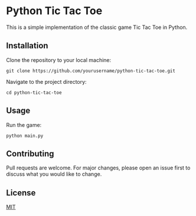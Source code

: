 # Python Tic Tac Toe

This is a simple implementation of the classic game Tic Tac Toe in Python.

## Installation

Clone the repository to your local machine:

```
git clone https://github.com/yourusername/python-tic-tac-toe.git
```

Navigate to the project directory:
```
cd python-tic-tac-toe
```

## Usage

Run the game:
```
python main.py
```

## Contributing

Pull requests are welcome. For major changes, please open an issue first to discuss what you would like to change.

## License

[MIT](https://choosealicense.com/licenses/mit/)
